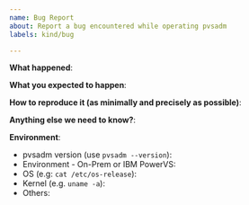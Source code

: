 ```yaml
---
name: Bug Report
about: Report a bug encountered while operating pvsadm
labels: kind/bug

---
```


<!-- Please use this template while reporting a bug and provide as much info as possible. Not doing so may result in your bug not being addressed in a timely manner. Thanks!

-->


**What happened**:

<!-- Mention the exact command ran
IMP: Please don't mention any credentials or API keys
-->

**What you expected to happen**:

**How to reproduce it (as minimally and precisely as possible)**:

**Anything else we need to know?**:

**Environment**:
- pvsadm version (use `pvsadm --version`):
- Environment - On-Prem or IBM PowerVS:
- OS (e.g: `cat /etc/os-release`):
- Kernel (e.g. `uname -a`):
- Others:

